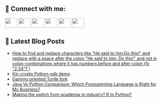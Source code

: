 ## 🔎 Connect with me:
[<img height="32" width="40" src="https://cdn.jsdelivr.net/npm/simple-icons@v5/icons/telegram.svg" />](https://t.me/bullbesh)
[<img height="32" width="40" src="https://cdn.jsdelivr.net/npm/simple-icons@v5/icons/vk.svg" />](https://vk.com/bullbesh)
[<img height="32" width="40" src="https://cdn.jsdelivr.net/npm/simple-icons@v5/icons/twitter.svg" />](https://twitter.com/bullbesh1)
[<img height="32" width="40" src="https://cdn.jsdelivr.net/npm/simple-icons@v5/icons/instagram.svg" />](https://www.instagram.com/bullbesh)
[<img height="32" width="40" src="https://cdn.jsdelivr.net/npm/simple-icons@v5/icons/reddit.svg" />](https://www.reddit.com/user/bullbesh)
[<img height="32" width="40" src="https://cdn.jsdelivr.net/npm/simple-icons@v5/icons/youtube.svg" />](https://www.youtube.com/channel/UCtfjRs6uzgq5mfm8S06WTcg)

## 📕 Latest Blog Posts
<!-- BLOG-POST-LIST:START -->
- [How to find and replace characters like &quot;He said to him:Do this!&quot; and replace with a space after the colon &quot;He said to him: Do this!&quot; and not in colon-combinations where it has numbers before and after colon &lpar;fx &quot;2:24&quot;? &rpar;](https://www.reddit.com/r/Python/comments/u7snq9/how_to_find_and_replace_characters_like_he_said/)
- [Kin crypto Python-sdk demo](https://www.reddit.com/r/Python/comments/u7saa5/kin_crypto_pythonsdk_demo/)
- [Gaming oriented Turtle fork](https://www.reddit.com/r/Python/comments/u7s0vo/gaming_oriented_turtle_fork/)
- [Java Vs Python Comparison: Which Programming Language is Right for My Business?](https://www.reddit.com/r/Python/comments/u7rvi0/java_vs_python_comparison_which_programming/)
- [Making the switch from academia to industry? R to Python?](https://www.reddit.com/r/Python/comments/u7qtvf/making_the_switch_from_academia_to_industry_r_to/)
<!-- BLOG-POST-LIST:END -->
